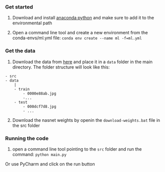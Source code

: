 ### Get started

1. Download and install [anaconda python](https://www.anaconda.com/download/) and make sure to add it to the environmental path

2. Open a command line tool and create a new environment from the conda-envs/ml.yml file:
`conda env create --name ml -f=ml.yml`


### Get the data

1. Download the data from [here](https://www.kaggle.com/c/6818/download-all) and place it in a `data` folder in the main directory.
The folder structure will look like this:
```
- src
- data
    |
    - train
        - 0000e88ab.jpg
        -...
    - test
        - 000dcf7d8.jpg
        - ...
```
2. Download the nasnet weights by openin the `download-weights.bat` file in the src folder


### Running the code

1. open a command line tool pointing to the `src` folder and run the command:
`python main.py`

Or use PyCharm and click on the run button
